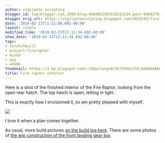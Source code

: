 ```yaml
---
author: vigilante sculpting
blogger_id: tag:blogger.com,1999:blog-4609023303516215514.post-8404270195110940601
blogger_orig_url: https://vigilantesculpting.blogspot.com/2019/02/fire-raptor-interior.html
date: '2019-02-21T11:11:00.001-08:00'
layout: single
modified_time: '2019-02-21T11:11:34.892-08:00'
show_date: '2019-02-21T11:11:34.892-08:00'
tags:
- scratchbuilt
- project:fireraptor
- mixed
- wip
- wh40k
thumbnail: https://3.bp.blogspot.com/-LbXpcCwsgvA/XG73YHoiY5I/AAAAAAAAAPA/9OvNCCDx1DgAM2qPLati0lePpL2B-EYGACLcBGAs/s320-c/IMG_6175.JPG
title: Fire raptor interior
---
```

Here is a shot of the finished interior of the Fire Raptor, looking from
the open rear hatch. The top hatch is open, letting in light.  
  
This is exactly how I envisioned it, so am pretty pleased with myself.  
  

![](https://3.bp.blogspot.com/-LbXpcCwsgvA/XG73YHoiY5I/AAAAAAAAAPA/9OvNCCDx1DgAM2qPLati0lePpL2B-EYGACLcBGAs/s1600/IMG_6175.JPG)

  
I love it when a plan comes together.  
  
As usual, more build pictures [on the build log
here](http://www.papermodelers.com/forum/alternate-dimensions/42866-fire-raptor-version-2-a-4.html#38).
There are some photos of [the wip construction of the front landing gear
too](http://www.papermodelers.com/forum/alternate-dimensions/42866-fire-raptor-version-2-a-4.html#39).
